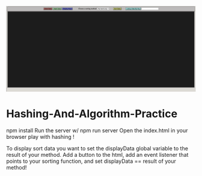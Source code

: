 ![alt text](https://github.com/CDHIPPLE0/Hashing-And-Algorithm-Practice/blob/main/public/AppPic.png?raw=true)


# Hashing-And-Algorithm-Practice
npm install
Run the server w/ npm run server
Open the index.html in your browser
play with hashing !

To display sort data you want to set the displayData global variable to the result of your method.
Add a button to the html, add an event listener that points to your sorting function, and set displayData == result of your method!
